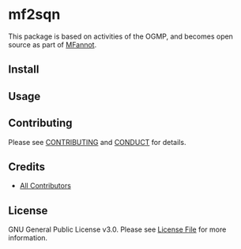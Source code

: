 # mf2sqn

This package is based on activities of the OGMP, and becomes open source as part of [MFannot](https://github.com/BFL-lab/MFannot).

## Install

## Usage

## Contributing

Please see [CONTRIBUTING](CONTRIBUTING.md) and [CONDUCT](CONDUCT.md) for details.

## Credits

- [All Contributors](https://github.com/natacha-beck/bf-umac/graphs/contributors)

## License

GNU General Public License v3.0. Please see [License File](LICENSE.md) for more information.
